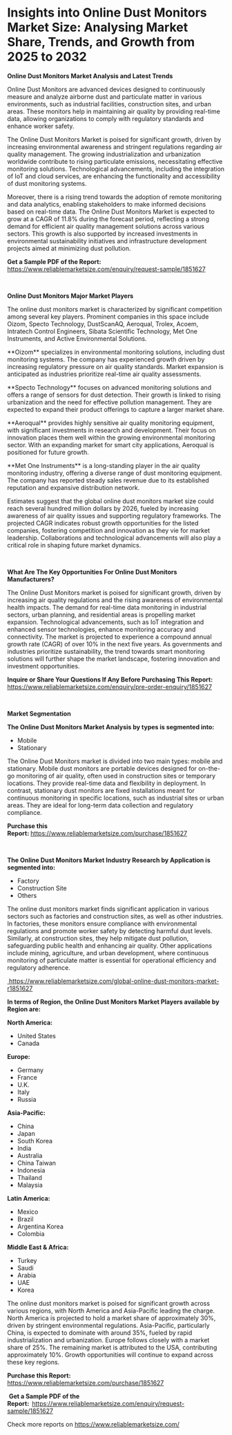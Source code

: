<p><h1>Insights into Online Dust Monitors Market Size: Analysing Market Share, Trends, and Growth from 2025 to 2032</h1></p><p><strong>Online Dust Monitors Market Analysis and Latest Trends</strong></p>
<p><p>Online Dust Monitors are advanced devices designed to continuously measure and analyze airborne dust and particulate matter in various environments, such as industrial facilities, construction sites, and urban areas. These monitors help in maintaining air quality by providing real-time data, allowing organizations to comply with regulatory standards and enhance worker safety.</p><p>The Online Dust Monitors Market is poised for significant growth, driven by increasing environmental awareness and stringent regulations regarding air quality management. The growing industrialization and urbanization worldwide contribute to rising particulate emissions, necessitating effective monitoring solutions. Technological advancements, including the integration of IoT and cloud services, are enhancing the functionality and accessibility of dust monitoring systems.</p><p>Moreover, there is a rising trend towards the adoption of remote monitoring and data analytics, enabling stakeholders to make informed decisions based on real-time data. The Online Dust Monitors Market is expected to grow at a CAGR of 11.8% during the forecast period, reflecting a strong demand for efficient air quality management solutions across various sectors. This growth is also supported by increased investments in environmental sustainability initiatives and infrastructure development projects aimed at minimizing dust pollution.</p></p>
<p><strong>Get a Sample PDF of the Report:&nbsp;</strong> <a href="https://www.reliablemarketsize.com/enquiry/request-sample/1851627?utm_campaign=2944&utm_medium=2&utm_source=Github&utm_content=ia&utm_term=26032025&utm_id=online-dust-monitors">https://www.reliablemarketsize.com/enquiry/request-sample/1851627</a></p>
<p>&nbsp;</p>
<p><strong>Online Dust Monitors Major Market Players</strong></p>
<p><p>The online dust monitors market is characterized by significant competition among several key players. Prominent companies in this space include Oizom, Specto Technology, DustScanAQ, Aeroqual, Trolex, Acoem, Intratech Control Engineers, Sibata Scientific Technology, Met One Instruments, and Active Environmental Solutions.</p><p>**Oizom** specializes in environmental monitoring solutions, including dust monitoring systems. The company has experienced growth driven by increasing regulatory pressure on air quality standards. Market expansion is anticipated as industries prioritize real-time air quality assessments.</p><p>**Specto Technology** focuses on advanced monitoring solutions and offers a range of sensors for dust detection. Their growth is linked to rising urbanization and the need for effective pollution management. They are expected to expand their product offerings to capture a larger market share.</p><p>**Aeroqual** provides highly sensitive air quality monitoring equipment, with significant investments in research and development. Their focus on innovation places them well within the growing environmental monitoring sector. With an expanding market for smart city applications, Aeroqual is positioned for future growth.</p><p>**Met One Instruments** is a long-standing player in the air quality monitoring industry, offering a diverse range of dust monitoring equipment. The company has reported steady sales revenue due to its established reputation and expansive distribution network.</p><p>Estimates suggest that the global online dust monitors market size could reach several hundred million dollars by 2026, fueled by increasing awareness of air quality issues and supporting regulatory frameworks. The projected CAGR indicates robust growth opportunities for the listed companies, fostering competition and innovation as they vie for market leadership. Collaborations and technological advancements will also play a critical role in shaping future market dynamics.</p></p>
<p>&nbsp;</p>
<p><strong>What Are The Key Opportunities For Online Dust Monitors Manufacturers?</strong></p>
<p><p>The Online Dust Monitors market is poised for significant growth, driven by increasing air quality regulations and the rising awareness of environmental health impacts. The demand for real-time data monitoring in industrial sectors, urban planning, and residential areas is propelling market expansion. Technological advancements, such as IoT integration and enhanced sensor technologies, enhance monitoring accuracy and connectivity. The market is projected to experience a compound annual growth rate (CAGR) of over 10% in the next five years. As governments and industries prioritize sustainability, the trend towards smart monitoring solutions will further shape the market landscape, fostering innovation and investment opportunities.</p></p>
<p><strong>Inquire or Share Your Questions If Any Before Purchasing This Report:</strong> <a href="https://www.reliablemarketsize.com/enquiry/pre-order-enquiry/1851627?utm_campaign=2944&utm_medium=2&utm_source=Github&utm_content=ia&utm_term=26032025&utm_id=online-dust-monitors">https://www.reliablemarketsize.com/enquiry/pre-order-enquiry/1851627</a></p>
<p>&nbsp;</p>
<p><strong>Market Segmentation</strong></p>
<p><strong>The Online Dust Monitors Market Analysis by types is segmented into:</strong></p>
<p><ul><li>Mobile</li><li>Stationary</li></ul></p>
<p><p>The Online Dust Monitors market is divided into two main types: mobile and stationary. Mobile dust monitors are portable devices designed for on-the-go monitoring of air quality, often used in construction sites or temporary locations. They provide real-time data and flexibility in deployment. In contrast, stationary dust monitors are fixed installations meant for continuous monitoring in specific locations, such as industrial sites or urban areas. They are ideal for long-term data collection and regulatory compliance.</p></p>
<p><strong>Purchase this Report:&nbsp;</strong><a href="https://www.reliablemarketsize.com/purchase/1851627?utm_campaign=2944&utm_medium=2&utm_source=Github&utm_content=ia&utm_term=26032025&utm_id=online-dust-monitors">https://www.reliablemarketsize.com/purchase/1851627</a></p>
<p>&nbsp;</p>
<p><strong>The Online Dust Monitors Market Industry Research by Application is segmented into:</strong></p>
<p><ul><li>Factory</li><li>Construction Site</li><li>Others</li></ul></p>
<p><p>The online dust monitors market finds significant application in various sectors such as factories and construction sites, as well as other industries. In factories, these monitors ensure compliance with environmental regulations and promote worker safety by detecting harmful dust levels. Similarly, at construction sites, they help mitigate dust pollution, safeguarding public health and enhancing air quality. Other applications include mining, agriculture, and urban development, where continuous monitoring of particulate matter is essential for operational efficiency and regulatory adherence.</p></p>
<p><a href="https://www.reliablemarketsize.com/global-online-dust-monitors-market-r1851627?utm_campaign=2944&utm_medium=2&utm_source=Github&utm_content=ia&utm_term=26032025&utm_id=online-dust-monitors">&nbsp;https://www.reliablemarketsize.com/global-online-dust-monitors-market-r1851627</a></p>
<p><strong>In terms of Region, the Online Dust Monitors Market Players available by Region are:</strong></p>
<p>
    <p> <strong> North America: </strong>
        <ul>
            <li>United States</li>
            <li>Canada</li>
        </ul>
        </p> 
    <p> <strong> Europe: </strong>
        <ul>
            <li>Germany</li>
            <li>France</li>
            <li>U.K.</li>
            <li>Italy</li>
            <li>Russia</li>
        </ul>
        </p> 
    <p> <strong> Asia-Pacific: </strong>
        <ul>
            <li>China</li>
            <li>Japan</li>
            <li>South Korea</li>
            <li>India</li>
            <li>Australia</li>
            <li>China Taiwan</li>
            <li>Indonesia</li>
            <li>Thailand</li>
            <li>Malaysia</li>
        </ul>
        </p> 
    <p> <strong> Latin America: </strong>
        <ul>
            <li>Mexico</li>
            <li>Brazil</li>
            <li>Argentina Korea</li>
            <li>Colombia</li>
        </ul>
        </p> 
    <p> <strong> Middle East & Africa: </strong>
        <ul>
            <li>Turkey</li>
            <li>Saudi</li>
            <li>Arabia</li>
            <li>UAE</li>
            <li>Korea</li>
        </ul>
    </p>
    </p>
<p><p>The online dust monitors market is poised for significant growth across various regions, with North America and Asia-Pacific leading the charge. North America is projected to hold a market share of approximately 30%, driven by stringent environmental regulations. Asia-Pacific, particularly China, is expected to dominate with around 35%, fueled by rapid industrialization and urbanization. Europe follows closely with a market share of 25%. The remaining market is attributed to the USA, contributing approximately 10%. Growth opportunities will continue to expand across these key regions.</p></p>
<p><strong>Purchase this Report: </strong><a href="https://www.reliablemarketsize.com/purchase/1851627?utm_campaign=2944&utm_medium=2&utm_source=Github&utm_content=ia&utm_term=26032025&utm_id=online-dust-monitors">https://www.reliablemarketsize.com/purchase/1851627</a></p>
<p>&nbsp;<strong>Get a Sample PDF of the Report:&nbsp;&nbsp;</strong><a href="https://www.reliablemarketsize.com/enquiry/request-sample/1851627?utm_campaign=2944&utm_medium=2&utm_source=Github&utm_content=ia&utm_term=26032025&utm_id=online-dust-monitors">https://www.reliablemarketsize.com/enquiry/request-sample/1851627</a></p>
<p><strong></strong></p>
<p>Check more reports on <a href="https://www.reliablemarketsize.com/?utm_campaign=2944&utm_medium=2&utm_source=Github&utm_content=ia&utm_term=26032025&utm_id=online-dust-monitors">https://www.reliablemarketsize.com/</a></p>